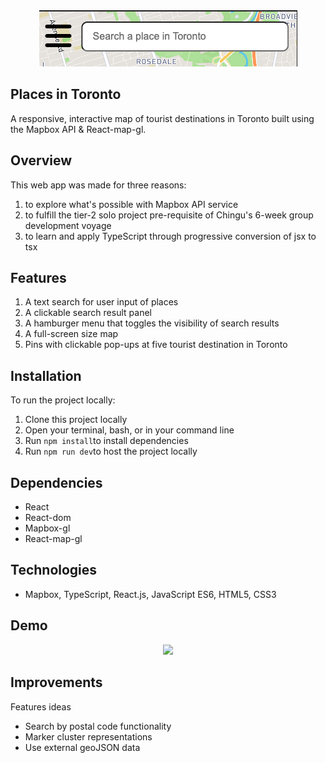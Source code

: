 
<div align="center">
<img src="./images/logo.png">
</div>

## Places in Toronto 
A responsive, interactive map of tourist destinations in Toronto built using the Mapbox API & React-map-gl.

## Overview 
This web app was made for three reasons:
1. to explore what's possible with Mapbox API service
2. to fulfill the tier-2 solo project pre-requisite of Chingu's 6-week group development voyage
3. to learn and apply TypeScript through progressive conversion of jsx to tsx   

## Features
1. A text search for user input of places 
2. A clickable search result panel
3. A hamburger menu that toggles the visibility of search results
4. A full-screen size map
5. Pins with clickable pop-ups at five tourist destination in Toronto    

## Installation
To run the project locally: 

1. Clone this project locally
2. Open your terminal, bash, or in your command line
3. Run `npm install`to install dependencies
4. Run `npm run dev`to host the project locally

## Dependencies
- React
- React-dom
- Mapbox-gl
- React-map-gl

## Technologies
- Mapbox, TypeScript, React.js, JavaScript ES6, HTML5, CSS3

## Demo
<div  align="center">
<img src="./images/demo.gif" height=600px>
</div>
 
## Improvements
Features ideas
- Search by postal code functionality 
- Marker cluster representations
- Use external geoJSON data
 

